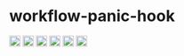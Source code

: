 # workflow-panic-hook

[<img alt="github" src="https://img.shields.io/badge/github-workflow--rs-8da0cb?style=for-the-badge&labelColor=555555&color=8da0cb&logo=github" height="20">](https://github.com/workflow-rs/workflow-rs)
[<img alt="crates.io" src="https://img.shields.io/crates/v/workflow-panic-hook.svg?maxAge=2592000&style=for-the-badge&color=fc8d62&logo=rust" height="20">](https://crates.io/crates/workflow-panic-hook)
[<img alt="docs.rs" src="https://img.shields.io/badge/docs.rs-workflow--panic--hook-56c2a5?maxAge=2592000&style=for-the-badge&logo=rust" height="20">](https://docs.rs/workflow-panic-hook)
<img alt="license" src="https://img.shields.io/crates/l/workflow-panic-hook.svg?maxAge=2592000&color=6ac&style=for-the-badge&logo=opensourceinitiative&logoColor=fff" height="20">
<img src="https://img.shields.io/badge/platform- wasm32/browser -informational?style=for-the-badge&color=50a0f0" height="20">
<img src="https://img.shields.io/badge/platform- wasm32/node.js -informational?style=for-the-badge&color=50a0f0" height="20">
